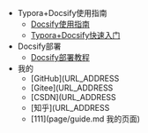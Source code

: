 <!-- _sidebar.md -->

* Typora+Docsify使用指南
  * [Docsify使用指南](/ProjectDocs/Docsify使用指南.md) <!--注意这里是相对路径-->
  * [Typora+Docsify快速入门](/ProjectDocs/Typora+Docsify快速入门.md)
* Docsify部署
  * [Docsify部署教程](/ProjectDocs/Docsify部署教程.md)
* 我的
  * [GitHub](URL_ADDRESS
  * [Gitee](URL_ADDRESS
  * [CSDN](URL_ADDRESS
  * [知乎](URL_ADDRESS
  * [111](page/guide.md 我的页面)